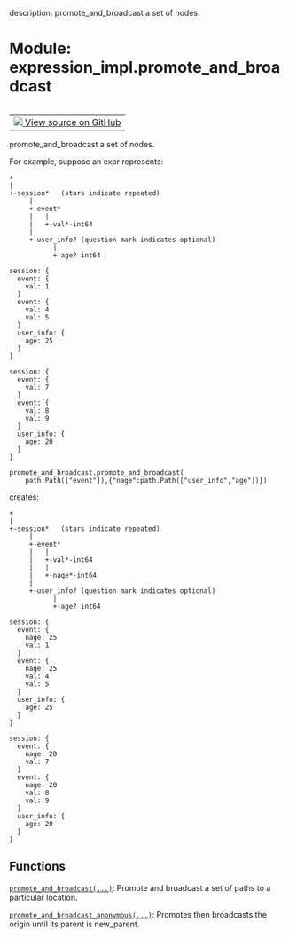 description: promote_and_broadcast a set of nodes.

<div itemscope itemtype="http://developers.google.com/ReferenceObject">
<meta itemprop="name" content="expression_impl.promote_and_broadcast" />
<meta itemprop="path" content="Stable" />
</div>

# Module: expression_impl.promote_and_broadcast

<!-- Insert buttons and diff -->

<table class="tfo-notebook-buttons tfo-api nocontent" align="left">
<td>
  <a target="_blank" href="https://github.com/google/struct2tensor/blob/master/struct2tensor/expression_impl/promote_and_broadcast.py">
    <img src="https://www.tensorflow.org/images/GitHub-Mark-32px.png" />
    View source on GitHub
  </a>
</td>
</table>



promote_and_broadcast a set of nodes.


For example, suppose an expr represents:

```
+
|
+-session*   (stars indicate repeated)
     |
     +-event*
     |   |
     |   +-val*-int64
     |
     +-user_info? (question mark indicates optional)
           |
           +-age? int64

session: {
  event: {
    val: 1
  }
  event: {
    val: 4
    val: 5
  }
  user_info: {
    age: 25
  }
}

session: {
  event: {
    val: 7
  }
  event: {
    val: 8
    val: 9
  }
  user_info: {
    age: 20
  }
}
```

```
promote_and_broadcast.promote_and_broadcast(
    path.Path(["event"]),{"nage":path.Path(["user_info","age"])})
```

creates:

```
+
|
+-session*   (stars indicate repeated)
     |
     +-event*
     |   |
     |   +-val*-int64
     |   |
     |   +-nage*-int64
     |
     +-user_info? (question mark indicates optional)
           |
           +-age? int64

session: {
  event: {
    nage: 25
    val: 1
  }
  event: {
    nage: 25
    val: 4
    val: 5
  }
  user_info: {
    age: 25
  }
}

session: {
  event: {
    nage: 20
    val: 7
  }
  event: {
    nage: 20
    val: 8
    val: 9
  }
  user_info: {
    age: 20
  }
}
```

## Functions

[`promote_and_broadcast(...)`](../expression_impl/promote_and_broadcast/promote_and_broadcast.md): Promote and broadcast a set of paths to a particular location.

[`promote_and_broadcast_anonymous(...)`](../expression_impl/promote_and_broadcast/promote_and_broadcast_anonymous.md): Promotes then broadcasts the origin until its parent is new_parent.

